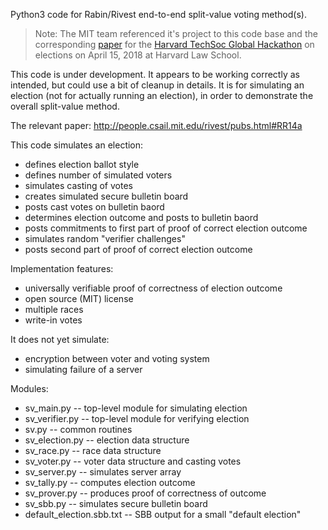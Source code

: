 Python3 code for Rabin/Rivest end-to-end split-value voting method(s).

> Note: The MIT team referenced it's project to this code base and the corresponding [paper](https://people.csail.mit.edu/rivest/pubs/RR14a.pdf) for the [Harvard TechSoc Global Hackathon](https://www.hlshackathon.org/about) on elections on April 15, 2018 at Harvard Law School.

This code is under development.  It appears to be working
correctly as intended, but could use a bit of cleanup in details.
It is for simulating an election (not for actually running an election),
in order to demonstrate the overall split-value method.

The relevant paper: http://people.csail.mit.edu/rivest/pubs.html#RR14a

This code simulates an election:
   * defines election ballot style
   * defines number of simulated voters
   * simulates casting of votes
   * creates simulated secure bulletin board
   * posts cast votes on bulletin baord
   * determines election outcome and posts to bulletin baord
   * posts commitments to first part of proof of correct election outcome
   * simulates random "verifier challenges"
   * posts second part of proof of correct election outcome

Implementation features:
  * universally verifiable proof of correctness of election outcome
  * open source (MIT) license
  * multiple races
  * write-in votes

It does not yet simulate:
  * encryption between voter and voting system
  * simulating failure of a server

Modules:
  * sv_main.py            -- top-level module for simulating election
  * sv_verifier.py        -- top-level module for verifying election
  * sv.py                 -- common routines
  * sv_election.py        -- election data structure
  * sv_race.py            -- race data structure
  * sv_voter.py           -- voter data structure and casting votes
  * sv_server.py          -- simulates server array
  * sv_tally.py           -- computes election outcome
  * sv_prover.py          -- produces proof of correctness of outcome
  * sv_sbb.py             -- simulates secure bulletin board  
  * default_election.sbb.txt  -- SBB output for a small "default election"
